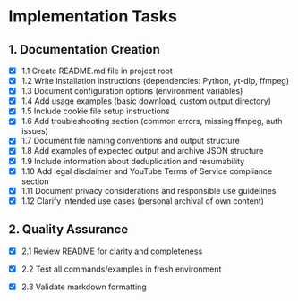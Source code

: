 # Implementation Tasks

## 1. Documentation Creation
- [x] 1.1 Create README.md file in project root
- [x] 1.2 Write installation instructions (dependencies: Python, yt-dlp, ffmpeg)
- [x] 1.3 Document configuration options (environment variables)
- [x] 1.4 Add usage examples (basic download, custom output directory)
- [x] 1.5 Include cookie file setup instructions
- [x] 1.6 Add troubleshooting section (common errors, missing ffmpeg, auth issues)
- [x] 1.7 Document file naming conventions and output structure
- [x] 1.8 Add examples of expected output and archive JSON structure
- [x] 1.9 Include information about deduplication and resumability
- [x] 1.10 Add legal disclaimer and YouTube Terms of Service compliance section
- [x] 1.11 Document privacy considerations and responsible use guidelines
- [x] 1.12 Clarify intended use cases (personal archival of own content)

## 2. Quality Assurance
- [x] 2.1 Review README for clarity and completeness
- [x] 2.2 Test all commands/examples in fresh environment
- [x] 2.3 Validate markdown formatting

